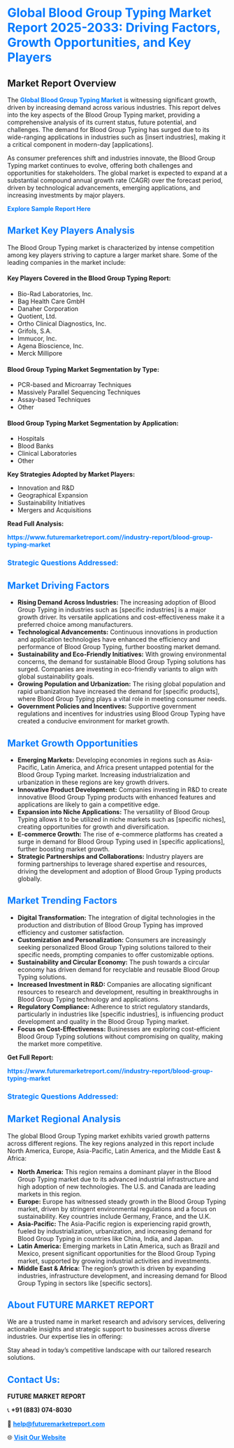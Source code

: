 <h1 style="color: #007BFF;">Global Blood Group Typing Market Report 2025-2033: Driving Factors, Growth Opportunities, and Key Players</h1>

<section id="overview">
<h2>Market Report Overview</h2>
<p>The <a href="https://www.futuremarketreport.com//industry-report/blood-group-typing-market" style="color: #007BFF; text-decoration: none;"><strong>Global Blood Group Typing Market</strong></a> is witnessing significant growth, driven by increasing demand across various industries. This report delves into the key aspects of the Blood Group Typing market, providing a comprehensive analysis of its current status, future potential, and challenges. The demand for Blood Group Typing has surged due to its wide-ranging applications in industries such as [insert industries], making it a critical component in modern-day [applications].</p>
<p>As consumer preferences shift and industries innovate, the Blood Group Typing market continues to evolve, offering both challenges and opportunities for stakeholders. The global market is expected to expand at a substantial compound annual growth rate (CAGR) over the forecast period, driven by technological advancements, emerging applications, and increasing investments by major players.</p>
</section>

<section id="overview">
<p><a href="https://www.futuremarketreport.com//request-sample/reportId=89227" style="color: #007BFF; text-decoration: none;"><strong>Explore Sample Report Here</strong></a></p>
</section>

<section id="key-players">
<h2 style="color: #007BFF;">Market Key Players Analysis</h2>
<p>The Blood Group Typing market is characterized by intense competition among key players striving to capture a larger market share. Some of the leading companies in the market include:</p>
<h4>Key Players Covered in the Blood Group Typing Report:</h4>
<ul><li>Bio-Rad Laboratories, Inc.</li><li>Bag Health Care GmbH</li><li>Danaher Corporation</li><li>Quotient, Ltd.</li><li>Ortho Clinical Diagnostics, Inc.</li><li>Grifols, S.A.</li><li>Immucor, Inc.</li><li>Agena Bioscience, Inc.</li><li>Merck Millipore</li></ul>
<h4>Blood Group Typing Market Segmentation by Type:</h4>
<ul><li>PCR-based and Microarray Techniques</li><li>Massively Parallel Sequencing Techniques</li><li>Assay-based Techniques</li><li>Other</li></ul>

<h4>Blood Group Typing Market Segmentation by Application:</h4>
<ul><li>Hospitals</li><li>Blood Banks</li><li>Clinical Laboratories</li><li>Other</li></ul>
<p><strong>Key Strategies Adopted by Market Players:</strong></p>
<ul>
<li>Innovation and R&D</li>
<li>Geographical Expansion</li>
<li>Sustainability Initiatives</li>
<li>Mergers and Acquisitions</li>
</ul>
</section>

<section>
<p><strong>Read Full Analysis: </strong></p><a href="https://www.futuremarketreport.com//industry-report/blood-group-typing-market" style="color: #007BFF; text-decoration: none;"><strong>https://www.futuremarketreport.com//industry-report/blood-group-typing-market</strong></a>
<h3 style="color: #007BFF;">Strategic Questions Addressed:</h3>
</section>

<section id="driving-factors">
<h2 style="color: #007BFF;">Market Driving Factors</h2>
<ul>
<li><strong>Rising Demand Across Industries:</strong> The increasing adoption of Blood Group Typing in industries such as [specific industries] is a major growth driver. Its versatile applications and cost-effectiveness make it a preferred choice among manufacturers.</li>
<li><strong>Technological Advancements:</strong> Continuous innovations in production and application technologies have enhanced the efficiency and performance of Blood Group Typing, further boosting market demand.</li>
<li><strong>Sustainability and Eco-Friendly Initiatives:</strong> With growing environmental concerns, the demand for sustainable Blood Group Typing solutions has surged. Companies are investing in eco-friendly variants to align with global sustainability goals.</li>
<li><strong>Growing Population and Urbanization:</strong> The rising global population and rapid urbanization have increased the demand for [specific products], where Blood Group Typing plays a vital role in meeting consumer needs.</li>
<li><strong>Government Policies and Incentives:</strong> Supportive government regulations and incentives for industries using Blood Group Typing have created a conducive environment for market growth.</li>
</ul>
</section>

<section id="growth-opportunities">
<h2 style="color: #007BFF;">Market Growth Opportunities</h2>
<ul>
<li><strong>Emerging Markets:</strong> Developing economies in regions such as Asia-Pacific, Latin America, and Africa present untapped potential for the Blood Group Typing market. Increasing industrialization and urbanization in these regions are key growth drivers.</li>
<li><strong>Innovative Product Development:</strong> Companies investing in R&D to create innovative Blood Group Typing products with enhanced features and applications are likely to gain a competitive edge.</li>
<li><strong>Expansion into Niche Applications:</strong> The versatility of Blood Group Typing allows it to be utilized in niche markets such as [specific niches], creating opportunities for growth and diversification.</li>
<li><strong>E-commerce Growth:</strong> The rise of e-commerce platforms has created a surge in demand for Blood Group Typing used in [specific applications], further boosting market growth.</li>
<li><strong>Strategic Partnerships and Collaborations:</strong> Industry players are forming partnerships to leverage shared expertise and resources, driving the development and adoption of Blood Group Typing products globally.</li>
</ul>
</section>

<section id="trending-factors">
<h2 style="color: #007BFF;">Market Trending Factors</h2>
<ul>
<li><strong>Digital Transformation:</strong> The integration of digital technologies in the production and distribution of Blood Group Typing has improved efficiency and customer satisfaction.</li>
<li><strong>Customization and Personalization:</strong> Consumers are increasingly seeking personalized Blood Group Typing solutions tailored to their specific needs, prompting companies to offer customizable options.</li>
<li><strong>Sustainability and Circular Economy:</strong> The push towards a circular economy has driven demand for recyclable and reusable Blood Group Typing solutions.</li>
<li><strong>Increased Investment in R&D:</strong> Companies are allocating significant resources to research and development, resulting in breakthroughs in Blood Group Typing technology and applications.</li>
<li><strong>Regulatory Compliance:</strong> Adherence to strict regulatory standards, particularly in industries like [specific industries], is influencing product development and quality in the Blood Group Typing market.</li>
<li><strong>Focus on Cost-Effectiveness:</strong> Businesses are exploring cost-efficient Blood Group Typing solutions without compromising on quality, making the market more competitive.</li>
</ul>
</section>

<section>
<p><strong>Get Full Report: </strong></p><a href="https://www.futuremarketreport.com//industry-report/blood-group-typing-market" style="color: #007BFF; text-decoration: none;"><strong>https://www.futuremarketreport.com//industry-report/blood-group-typing-market</strong></a>
<h3 style="color: #007BFF;">Strategic Questions Addressed:</h3>
</section>


<section id="regional-analysis">
<h2 style="color: #007BFF;">Market Regional Analysis</h2>
<p>The global Blood Group Typing market exhibits varied growth patterns across different regions. The key regions analyzed in this report include North America, Europe, Asia-Pacific, Latin America, and the Middle East & Africa:</p>
<ul>
<li><strong>North America:</strong> This region remains a dominant player in the Blood Group Typing market due to its advanced industrial infrastructure and high adoption of new technologies. The U.S. and Canada are leading markets in this region.</li>
<li><strong>Europe:</strong> Europe has witnessed steady growth in the Blood Group Typing market, driven by stringent environmental regulations and a focus on sustainability. Key countries include Germany, France, and the U.K.</li>
<li><strong>Asia-Pacific:</strong> The Asia-Pacific region is experiencing rapid growth, fueled by industrialization, urbanization, and increasing demand for Blood Group Typing in countries like China, India, and Japan.</li>
<li><strong>Latin America:</strong> Emerging markets in Latin America, such as Brazil and Mexico, present significant opportunities for the Blood Group Typing market, supported by growing industrial activities and investments.</li>
<li><strong>Middle East & Africa:</strong> The region’s growth is driven by expanding industries, infrastructure development, and increasing demand for Blood Group Typing in sectors like [specific sectors].</li>
</ul>
</section>

<footer>
<h2 style="color: #007BFF;">About FUTURE MARKET REPORT</h2>
<p>We are a trusted name in market research and advisory services, delivering actionable insights and strategic support to businesses across diverse industries. Our expertise lies in offering:</p>

<p>Stay ahead in today’s competitive landscape with our tailored research solutions.</p>

<h2 style="color: #007BFF;">Contact Us:</h2>
<p><strong>FUTURE MARKET REPORT</strong></p>
<p>📞 <strong>+91 (883) 074-8030</strong></p>
<p>📧 <strong><a href="mailto:help@futuremarketreport.com" style="color: #007BFF;">help@futuremarketreport.com</a></strong></p>
<p>🌐 <strong><a href="https://www.futuremarketreport.com/" style="color: #007BFF;">Visit Our Website</a></strong></p>
</footer>
